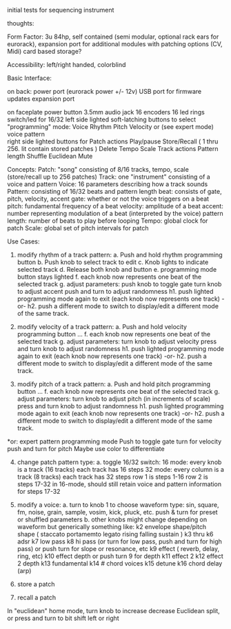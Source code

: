 initial tests for sequencing instrument

thoughts:

Form Factor: 3u 84hp, self contained (semi modular, optional rack ears for eurorack), expansion port for additional modules with patching options (CV, Midi) card based storage?

Accessibility: left/right handed, colorblind

Basic Interface: 

  on back:
    power port (eurorack power +/- 12v)
    USB port for firmware updates
    expansion port 

  on faceplate
    power button
    3.5mm audio jack 
    16 encoders
    16 led rings
    switch/led for 16/32 
    left side lighted soft-latching buttons to select "programming" mode: 
      Voice
      Rhythm
      Pitch
      Velocity
        or (see expert mode)
          voice
          pattern  
    right side lighted buttons for Patch actions
      Play/pause
      Store/Recall ( 1 thru 256. lit contain stored patches )
      Delete
      Tempo
      Scale
    Track actions
      Pattern length
      Shuffle
      Euclidean
      Mute

Concepts: 
  Patch: "song" consisting of 8/16 tracks, tempo, scale (store/recall up to 256 patches)
    Track: one "instrument" consisting of a voice and pattern
      Voice: 16 parameters describing how a track sounds
      Pattern: consisting of 16/32 beats and pattern length 
        beat: consists of gate, pitch, velocity, accent
          gate: whether or not the voice triggers on a beat
          pitch: fundamental frequency of a beat
          velocity: amplitude of a beat
          accent: number representing modulation of a beat (interpreted by the voice)
        pattern length: number of beats to play before looping
    Tempo: global clock for patch
    Scale: global set of pitch intervals for patch

Use Cases:
  1. modify rhythm of a track pattern: 
    a. Push and hold rhythm programming button
    b. Push knob to select track to edit
    c. Knob lights to indicate selected track
    d. Release both knob and button
    e. programming mode button stays lighted
    f. each knob now represents one beat of the selected track
    g. adjust parameters:
      push knob to toggle gate
      turn knob to adjust accent
      push and turn to adjust randomness
    h1. push lighted programming mode again to exit (each knob now represents one track) -or- 
    h2. push a different mode to switch to display/edit a different mode of the same track.

  2. modify velocity of a track pattern: 
    a. Push and hold velocity programming button
    ...
    f. each knob now represents one beat of the selected track
    g. adjust parameters:
      turn knob to adjust velocity
      press and turn knob to adjust randomness
    h1. push lighted programming mode again to exit (each knob now represents one track) -or- 
    h2. push a different mode to switch to display/edit a different mode of the same track.

  3. modify pitch of a track pattern: 
    a. Push and hold pitch programming button
    ...
    f. each knob now represents one beat of the selected track
    g. adjust parameters:
      turn knob to adjust pitch (in increments of scale)
      press and turn knob to adjust randomness
    h1. push lighted programming mode again to exit (each knob now represents one track) -or- 
    h2. push a different mode to switch to display/edit a different mode of the same track.

   *or: expert pattern programming mode
        Push to toggle gate
        turn for velocity
        push and turn for pitch 
        Maybe use color to differentiate

  4. change patch pattern type:
    a. toggle 16/32 switch:
      16 mode: every knob is a track (16 tracks)
        each track has 16 steps
      32 mode: every column is a track (8 tracks)
        each track has 32 steps
        row 1 is steps 1-16
        row 2 is steps 17-32
      in 16-mode, should still retain voice and pattern information for steps 17-32


  5. modify a voice:
    a. turn to knob 1 to choose waveform type: sin, square, fm, noise, grain, sample, vosim, kick, pluck, etc. 
       push & turn for preset or shuffled parameters
    b. other knobs might change depending on waveform but generically something like:
      k2 envelope shape/pitch shape ( staccato portamemto legato rising falling sustain )
      k3 thru k6 adsr 
      k7 low pass
      k8 hi pass (or turn for low pass, push and turn for high pass) 
         or push turn for slope or resonance, etc
      k9 effect ( reverb, delay, ring, etc)
      k10 effect depth or push turn 9 for depth
      k11 effect 2
      k12 effect 2 depth
      k13 fundamental
      k14 # chord voices 
      k15 detune
      k16 chord delay (arp)

  6. store a patch
  7. recall a patch

In "euclidean" home mode, turn knob to increase decrease Euclidean split, or press and turn to bit shift left or right
